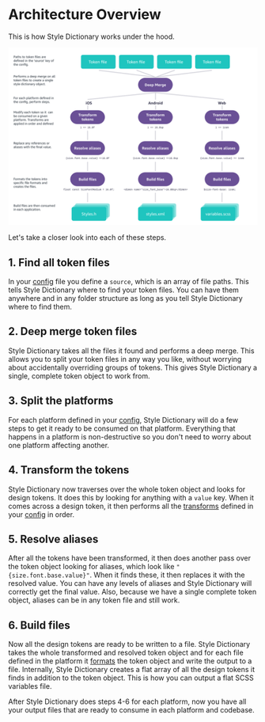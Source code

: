 # Architecture Overview

This is how Style Dictionary works under the hood.

![build structure](assets/build-diagram.png)

Let's take a closer look into each of these steps.

## 1. Find all token files

In your [config](config.md) file you define a `source`, which is an array of file paths. This tells Style Dictionary where to find your token files. You can have them anywhere and in any folder structure as long as you tell Style Dictionary where to find them.

## 2. Deep merge token files

Style Dictionary takes all the files it found and performs a deep merge. This allows you to split your token files in any way you like, without worrying about accidentally overriding groups of tokens. This gives Style Dictionary a single, complete token object to work from.

## 3. Split the platforms

For each platform defined in your [config](config.md), Style Dictionary will do a few steps to get it ready to be consumed on that platform. Everything that happens in a platform is non-destructive so you don't need to worry about one platform affecting another.

## 4. Transform the tokens

Style Dictionary now traverses over the whole token object and looks for design tokens. It does this by looking for anything with a `value` key. When it comes across a design token, it then performs all the [transforms](transforms.md) defined in your [config](config.md) in order.

## 5. Resolve aliases

After all the tokens have been transformed, it then does another pass over the token object looking for aliases, which look like `"{size.font.base.value}"`. When it finds these, it then replaces it with the resolved value. You can have any levels of aliases and Style Dictionary will correctly get the final value. Also, because we have a single complete token object, aliases can be in any token file and still work.

## 6. Build files

Now all the design tokens are ready to be written to a file. Style Dictionary takes the whole transformed and resolved token object and for each file defined in the platform it [formats](formats.md) the token object and write the output to a file. Internally, Style Dictionary creates a flat array of all the design tokens it finds in addition to the token object. This is how you can output a flat SCSS variables file.

After Style Dictionary does steps 4-6 for each platform, now you have all your output files that are ready to consume in each platform and codebase.
